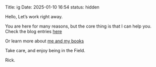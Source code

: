 Title: ig
Date: 2025-01-10 16:54
status: hidden


Hello, Let’s work right away. 

You are here for many reasons, but the core thing is that I can help you. Check the blog entries [here](https://rickarellano.work/legacyblog) 

Or learn more about [me and my books](https://www.amazon.com/stores/Rick-Arellano/author/B08MCVSVZ2)

Take care, and enjoy being in the Field. 

Rick.
